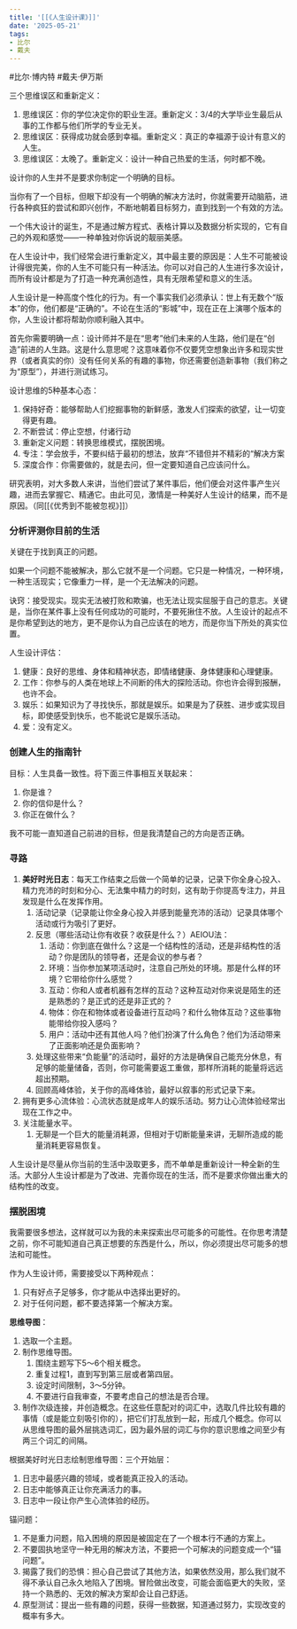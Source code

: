 ```yaml
---
title: '[[《人生设计课》]]'
date: '2025-05-21'
tags:
- 比尔
- 戴夫
---
```

#比尔·博内特 #戴夫·伊万斯

三个思维误区和重新定义：
1. 思维误区：你的学位决定你的职业生涯。重新定义：3/4的大学毕业生最后从事的工作都与他们所学的专业无关。
2. 思维误区：获得成功就会感到幸福。重新定义：真正的幸福源于设计有意义的人生。
3. 思维误区：太晚了。重新定义：设计一种自己热爱的生活，何时都不晚。

设计你的人生并不是要求你制定一个明确的目标。

当你有了一个目标，但眼下却没有一个明确的解决方法时，你就需要开动脑筋，进行各种疯狂的尝试和即兴创作，不断地朝着目标努力，直到找到一个有效的方法。

一个伟大设计的诞生，不是通过解方程式、表格计算以及数据分析实现的，它有自己的外观和感觉——一种单独对你诉说的靓丽美感。

在人生设计中，我们经常会进行重新定义，其中最主要的原因是：人生不可能被设计得很完美，你的人生不可能只有一种活法。你可以对自己的人生进行多次设计，而所有设计都是为了打造一种充满创造性，具有无限希望和意义的生活。

人生设计是一种高度个性化的行为。有一个事实我们必须承认：世上有无数个“版本”的你，他们都是“正确的”。不论在生活的“影城”中，现在正在上演哪个版本的你，人生设计都将帮助你顺利融入其中。

首先你需要明确一点：设计师并不是在“思考”他们未来的人生路，他们是在“创造”前进的人生路。这是什么意思呢？这意味着你不仅要凭空想象出许多和现实世界（或者真实的你）没有任何关系的有趣的事物，你还需要创造新事物（我们称之为“原型”），并进行测试练习。

设计思维的5种基本心态：
1. 保持好奇：能够帮助人们挖掘事物的新鲜感，激发人们探索的欲望，让一切变得更有趣。
2. 不断尝试：停止空想，付诸行动
3. 重新定义问题：转换思维模式，摆脱困境。
4. 专注：学会放手，不要纠结于最初的想法，放弃“不错但并不精彩的“解决方案
5. 深度合作：你需要做的，就是去问，但一定要知道自己应该问什么。

研究表明，对大多数人来讲，当他们尝试了某件事后，他们便会对这件事产生兴趣，进而去掌握它、精通它。由此可见，激情是一种美好人生设计的结果，而不是原因。（同[[《优秀到不能被忽视》]]）

### 分析评测你目前的生活
关键在于找到真正的问题。

如果一个问题不能被解决，那么它就不是一个问题。它只是一种情况，一种环境，一种生活现实；它像重力一样，是一个无法解决的问题。

诀窍：接受现实。现实无法被打败和欺骗，也无法让现实屈服于自己的意志。关键是，当你在某件事上没有任何成功的可能时，不要死揪住不放。人生设计的起点不是你希望到达的地方，更不是你认为自己应该在的地方，而是你当下所处的真实位置。

人生设计评估：
1. 健康：良好的思维、身体和精神状态，即情绪健康、身体健康和心理健康。
2. 工作：你参与的人类在地球上不间断的伟大的探险活动。你也许会得到报酬，也许不会。
3. 娱乐：如果知识为了寻找快乐，那就是娱乐。如果是为了获胜、进步或实现目标，即使感受到快乐，也不能说它是娱乐活动。
4. 爱：没有定义。

### 创建人生的指南针
目标：人生具备一致性。将下面三件事相互关联起来：
1. 你是谁？
2. 你的信仰是什么？
3. 你正在做什么？

我不可能一直知道自己前进的目标，但是我清楚自己的方向是否正确。

### 寻路
1. **美好时光日志**：每天工作结束之后做一个简单的记录，记录下你全身心投入、精力充沛的时刻和分心、无法集中精力的时刻，这有助于你提高专注力，并且发现是什么在发挥作用。
	1. 活动记录（记录能让你全身心投入并感到能量充沛的活动）记录具体哪个活动或行为吸引了更好。
	2. 反思（哪些活动让你有收获？收获是什么？）AEIOU法：
		1. 活动：你到底在做什么？这是一个结构性的活动，还是非结构性的活动？你是团队的领导者，还是会议的参与者？
		2. 环境：当你参加某项活动时，注意自己所处的环境。那是什么样的环境？它带给你什么感觉？
		3. 互动：你和人或者机器有怎样的互动？这种互动对你来说是陌生的还是熟悉的？是正式的还是非正式的？
		4. 物体：你在和物体或者设备进行互动吗？和什么物体互动？这些事物能带给你投入感吗？
		5. 用户：活动中还有其他人吗？他们扮演了什么角色？他们为活动带来了正面影响还是负面影响？
	3. 处理这些带来“负能量”的活动时，最好的方法是确保自己能充分休息，有足够的能量储备，否则，你可能需要返工重做，那样所消耗的能量将远远超出预期。
	4. 回顾高峰体验，关于你的高峰体验，最好以叙事的形式记录下来。
2. 拥有更多心流体验：心流状态就是成年人的娱乐活动。努力让心流体验经常出现在工作之中。
3. 关注能量水平。
	1. 无聊是一个巨大的能量消耗源，但相对于切断能量来讲，无聊所造成的能量消耗更容易恢复。

人生设计是尽量从你当前的生活中汲取更多，而不单单是重新设计一种全新的生活。大部分人生设计都是为了改进、完善你现在的生活，而不是要求你做出重大的结构性的改变。

### 摆脱困境
我需要很多想法，这样就可以为我的未来探索出尽可能多的可能性。在你思考清楚之前，你不可能知道自己真正想要的东西是什么，所以，你必须提出尽可能多的想法和可能性。

作为人生设计师，需要接受以下两种观点：
1. 只有好点子足够多，你才能从中选择出更好的。
2. 对于任何问题，都不要选择第一个解决方案。

**思维导图**：
1. 选取一个主题。
2. 制作思维导图。
	1. 围绕主题写下5～6个相关概念。
	2. 重复过程1，直到写到第三层或者第四层。
	3. 设定时间限制，3～5分钟。
	4. 不要进行自我审查，不要考虑自己的想法是否合理。
3. 制作次级连接，并创造概念。在这些任意配对的词汇中，选取几件比较有趣的事情（或是能立刻吸引你的），把它们打乱放到一起，形成几个概念。你可以从思维导图的最外层挑选词汇，因为最外层的词汇与你的意识思维之间至少有两三个词汇的间隔。

根据美好时光日志绘制思维导图：三个开始层：
1. 日志中最感兴趣的领域，或者能真正投入的活动。
2. 日志中能够真正让你充满活力的事。
3. 日志中一段让你产生心流体验的经历。

锚问题：
1. 不是重力问题，陷入困境的原因是被固定在了一个根本行不通的方案上。
2. 不要固执地坚守一种无用的解决方法，不要把一个可解决的问题变成一个“锚问题”。
3. 揭露了我们的恐惧：担心自己尝试了其他方法，如果依然没用，那么我们就不得不承认自己永久地陷入了困境。冒险做出改变，可能会面临更大的失败，坚持一个熟悉的、无效的解决方案却会让自己舒适。
4. 原型测试：提出一些有趣的问题，获得一些数据，知道通过努力，实现改变的概率有多大。
